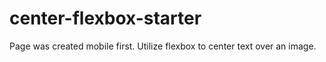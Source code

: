 # center-flexbox-starter
Page was created mobile first. Utilize flexbox to center text over an image.